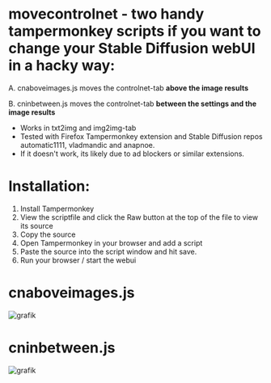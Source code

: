 # movecontrolnet - two handy tampermonkey scripts if you want to change your Stable Diffusion webUI in a hacky way:

A. cnaboveimages.js moves the controlnet-tab **above the image results** 

B. cninbetween.js moves the controlnet-tab **between the settings and the image results**


- Works in txt2img and img2img-tab
- Tested with Firefox Tampermonkey extension and Stable Diffusion repos automatic1111, vladmandic and anapnoe. 
- If it doesn't work, its likely due to ad blockers or similar extensions. 

# Installation:
1. Install Tampermonkey
2. View the scriptfile and click the Raw button at the top of the file to view its source
3. Copy the source
4. Open Tampermonkey in your browser and add a script
5. Paste the source into the script window and hit save.
6. Run your browser / start the webui

# cnaboveimages.js
![grafik](https://user-images.githubusercontent.com/131474336/236500977-c3341ebd-d55d-4951-943c-b69e2e20e2b5.png)

# cninbetween.js
![grafik](https://user-images.githubusercontent.com/131474336/236501202-1c208502-2603-4556-9d35-d31f383dc114.png)
